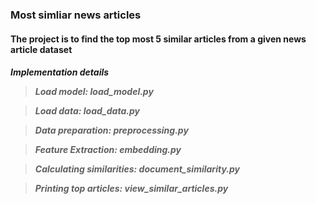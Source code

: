<h3> Most simliar news articles </h3>

<h4> The project is to find the top most 5 similar articles from a given news article dataset <h4>

<h5> Implementation details 

> Load model: load_model.py 

> Load data: load_data.py 

> Data preparation: preprocessing.py 

> Feature Extraction: embedding.py 

> Calculating similarities: document_similarity.py 

> Printing top articles: view_similar_articles.py 